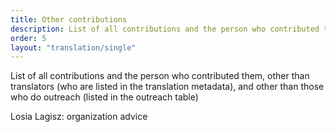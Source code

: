 ```yaml
---
title: Other contributions
description: List of all contributions and the person who contributed them
order: 5
layout: "translation/single"
---
```


List of all contributions and the person who contributed them, other than translators (who are listed in the translation metadata), and other than those who do outreach (listed in the outreach table)

Losia Lagisz: organization advice
